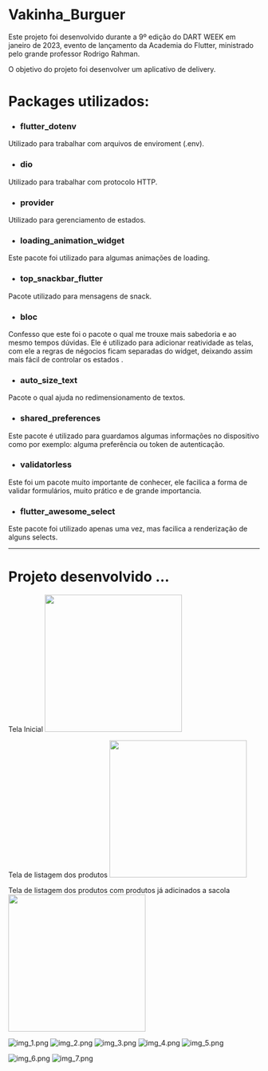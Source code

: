 # Vakinha_Burguer

Este projeto foi desenvolvido durante a 9º edição do DART WEEK em janeiro de 2023, evento de lançamento da Academia do Flutter, ministrado pelo grande professor Rodrigo Rahman. 

O objetivo do projeto foi desenvolver um aplicativo de delivery.


# Packages utilizados:

* ### flutter_dotenv

Utilizado para trabalhar com arquivos de enviroment (.env).

* ### dio

Utilizado para trabalhar com protocolo HTTP.


* ### provider

Utilizado para gerenciamento de estados.

* ### loading_animation_widget

Este pacote foi utilizado para algumas animações de loading.

* ### top_snackbar_flutter

Pacote utilizado para mensagens de snack.

* ### bloc

Confesso que este foi o pacote o qual me trouxe mais sabedoria e ao mesmo tempos dúvidas. Ele é utilizado para adicionar reatividade as telas, com ele a regras de négocios ficam separadas do widget, deixando assim mais fácil de controlar os estados .

* ### auto_size_text

Pacote o qual ajuda no redimensionamento de textos.


* ### shared_preferences

Este pacote é utilizado para guardamos algumas informações no dispositivo como por exemplo: alguma preferência ou token de autenticação.

* ### validatorless

Este foi um pacote muito importante de conhecer, ele facilica a forma de validar formulários, muito prático e de grande importancia.

* ### flutter_awesome_select

Este pacote foi utilizado apenas uma vez, mas facilica a renderização de alguns selects.

________________________________________________________________________________________________

# Projeto desenvolvido ...
Tela Inicial
<img src="https://user-images.githubusercontent.com/72866245/217215306-3876b512-e30d-4276-9899-580ad416ea5a.png" width='275px'/>

Tela de listagem dos produtos
<img src="https://user-images.githubusercontent.com/72866245/217216284-79ba2c5c-598c-4035-959d-e00fe3c7f8f8.png" width='275px'/>

Tela de listagem dos produtos com produtos já adicinados a sacola
<img src="https://user-images.githubusercontent.com/72866245/217216025-8cb617ff-fdde-47da-b0ed-6dd2490321f0.png" width='275px'/>



![img_1.png](img_1.png)
![img_2.png](img_2.png)
![img_3.png](img_3.png)
![img_4.png](img_4.png)
![img_5.png](img_5.png)

![img_6.png](img_6.png)
![img_7.png](img_7.png)

